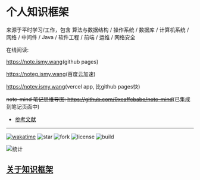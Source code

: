 # 个人知识框架

来源于平时学习/工作，包含 算法与数据结构 / 操作系统 / 数据库 / 计算机系统 / 网络 / 中间件 / Java / 软件工程 / 前端 / 运维 / 网络安全

在线阅读:

<https://note.ismy.wang>(github pages)

<https://noteg.ismy.wang>(百度云加速)

<https://notev.ismy.wang>(vercel app, 比github pages快)

~~note-mind 笔记思维导图: <https://github.com/0xcaffebabe/note-mind>~~(已集成到笔记页面中)

- [参考文献](./参考文献.md)

--------------------------------------------------------------------------------

[![wakatime](https://wakatime.com/badge/github/0xcaffebabe/note.svg)](https://wakatime.com/badge/github/0xcaffebabe/note) ![star](https://img.shields.io/github/stars/0xcaffebabe/note) ![fork](https://img.shields.io/github/forks/0xcaffebabe/note) ![license](https://img.shields.io/github/license/0xcaffebabe/note) ![build](https://github.com/0xcaffebabe/note/workflows/%E6%9E%84%E5%BB%BA%E7%94%B5%E5%AD%90%E4%B9%A6/badge.svg)

![统计](https://repobeats.axiom.co/api/embed/24137e8c365c058184db40c146a5dc1291924862.svg "Repobeats analytics image")

## [关于知识框架](/doc/MyBook.md)
